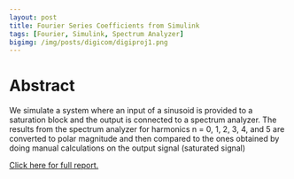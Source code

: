 ```yaml
---
layout: post
title: Fourier Series Coefficients from Simulink
tags: [Fourier, Simulink, Spectrum Analyzer]
bigimg: /img/posts/digicom/digiproj1.png
---
```


# Abstract
We simulate a system where an input of a sinusoid is provided to a saturation block and the output is connected to a spectrum analyzer. The results from the spectrum analyzer for harmonics n = 0, 1, 2, 3, 4, and 5 are converted to polar magnitude and then compared to the ones obtained by doing manual calculations on the output signal (saturated signal)

[Click here for full report.](
https://drive.google.com/open?id=1ljdDb7LM-QcXrEmS0POFwUepHYQni1lb)
